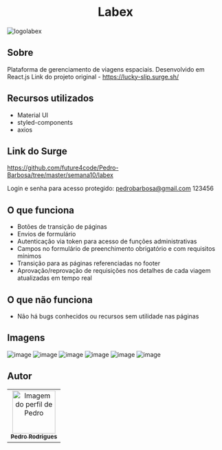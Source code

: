 # <h1 align='center'>Labex </h1>

![logolabex](https://user-images.githubusercontent.com/48807462/121679600-e3be5300-ca8e-11eb-8c04-9103c728b2c7.png)

## Sobre
Plataforma de gerenciamento de viagens espaciais. Desenvolvido em React.js
Link do projeto original - <a href="https://lucky-slip.surge.sh/">https://lucky-slip.surge.sh/</a>

## Recursos utilizados
- Material UI
- styled-components
- axios

## Link do Surge

<a href="https://github.com/future4code/Pedro-Barbosa/tree/master/semana10/labex">https://github.com/future4code/Pedro-Barbosa/tree/master/semana10/labex</a>

Login e senha para acesso protegido:
pedrobarbosa@gmail.com
123456

## O que funciona
- Botões de transição de páginas
- Envios de formulário
- Autenticação via token para acesso de funções administrativas
- Campos no formulário de preenchimento obrigatório e com requisitos mínimos
- Transição para as páginas referenciadas no footer
- Aprovação/reprovação de requisições nos detalhes de cada viagem atualizadas em tempo real

## O que não funciona
- Não há bugs conhecidos ou recursos sem utilidade nas páginas

## Imagens
![image](https://user-images.githubusercontent.com/48807462/121678880-1ddb2500-ca8e-11eb-9e26-27d31603030e.png)
![image](https://user-images.githubusercontent.com/48807462/121678937-2f243180-ca8e-11eb-9676-88d19e10faf0.png)
![image](https://user-images.githubusercontent.com/48807462/121679011-4400c500-ca8e-11eb-864c-d688fc134094.png)
![image](https://user-images.githubusercontent.com/48807462/121679094-5a0e8580-ca8e-11eb-8c3e-4b83616e96ef.png)
![image](https://user-images.githubusercontent.com/48807462/121679188-701c4600-ca8e-11eb-9459-476dde4cffc7.png)
![image](https://user-images.githubusercontent.com/48807462/121679257-85917000-ca8e-11eb-83de-8d11b6a57451.png)

## Autor

<table>
  <tr>
    <td align="center"><a href="https://github.com/IELSK">
    <img src="https://avatars.githubusercontent.com/u/48807462?v=4" width="100px" alt="Imagem do perfil de Pedro"/>
    <br />
    <sub><b>Pedro Rodrigues</b></sub>
</table>
